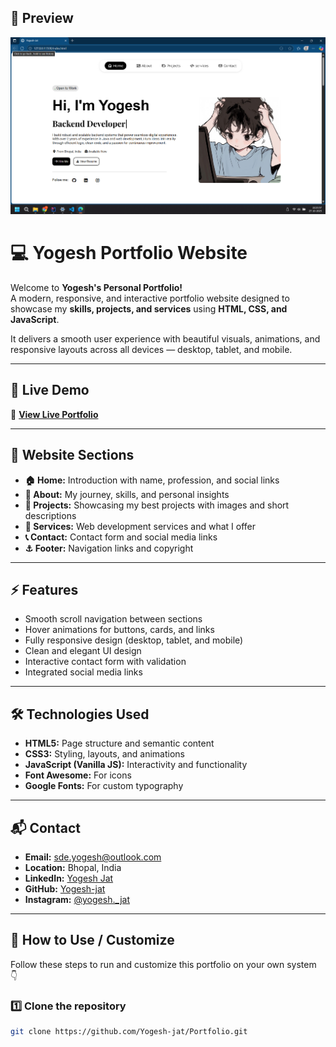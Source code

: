 ## 📸 Preview
![Portfolio Preview](images/cp.png)

# 💻 Yogesh Portfolio Website  

Welcome to **Yogesh's Personal Portfolio!**  
A modern, responsive, and interactive portfolio website designed to showcase my **skills, projects, and services** using **HTML, CSS, and JavaScript**.  

It delivers a smooth user experience with beautiful visuals, animations, and responsive layouts across all devices — desktop, tablet, and mobile.  

---

## 🚀 Live Demo  
🔗 **[View Live Portfolio](https://yogesh-jat.github.io/Portfolio/)**  

---

## 🌟 Website Sections  

- **🏠 Home:** Introduction with name, profession, and social links  
- **🙋 About:** My journey, skills, and personal insights  
- **💼 Projects:** Showcasing my best projects with images and short descriptions  
- **🧰 Services:** Web development services and what I offer  
- **📞 Contact:** Contact form and social media links  
- **⚓ Footer:** Navigation links and copyright  

---

## ⚡ Features  

- Smooth scroll navigation between sections  
- Hover animations for buttons, cards, and links  
- Fully responsive design (desktop, tablet, and mobile)  
- Clean and elegant UI design  
- Interactive contact form with validation  
- Integrated social media links  

---

## 🛠 Technologies Used  

- **HTML5:** Page structure and semantic content  
- **CSS3:** Styling, layouts, and animations  
- **JavaScript (Vanilla JS):** Interactivity and functionality  
- **Font Awesome:** For icons  
- **Google Fonts:** For custom typography  

---

## 📬 Contact  

- **Email:** sde.yogesh@outlook.com  
- **Location:** Bhopal, India  
- **LinkedIn:** [Yogesh Jat](https://linkedin.com/in/sde-yogesh-jat)  
- **GitHub:** [Yogesh-jat](https://github.com/Yogesh-jat)  
- **Instagram:** [@yogesh._jat](https://www.instagram.com/_eshu_jat__/)  

---

## 🚀 How to Use / Customize  

Follow these steps to run and customize this portfolio on your own system 👇  

### 1️⃣ Clone the repository  
```bash
git clone https://github.com/Yogesh-jat/Portfolio.git


